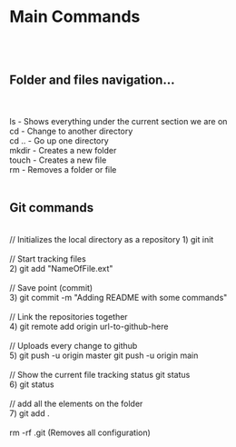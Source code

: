 <h1>Main Commands</h1>
<br><br>
<h2>Folder and files navigation...</h2>
<br><br>
ls - Shows everything under the current section we are on 
<br>
cd - Change to another directory 
<br>
cd .. - Go up one directory 
<br>
mkdir - Creates a new folder 
<br>
touch - Creates a new file 
<br>
rm - Removes a folder or file
<br>
<br>
<h2>Git commands</h2> 
<br>
// Initializes the local directory as a repository
1) git init 
<br><br>
// Start tracking files <br>
2) git add "NameOfFile.ext" 
<br><br>
// Save point (commit) <br>
3) git commit -m "Adding README with some commands" 
<br><br>
// Link the repositories together <br>
4) git remote add origin url-to-github-here
<br><br>
// Uploads every change to github <br>
5) git push -u origin master git push -u origin main
<br><br>
// Show the current file tracking status git status <br>
6) git status
<br><br>
// add all the elements on the folder <br>
7) git add .
<br><br>
rm -rf .git (Removes all configuration)